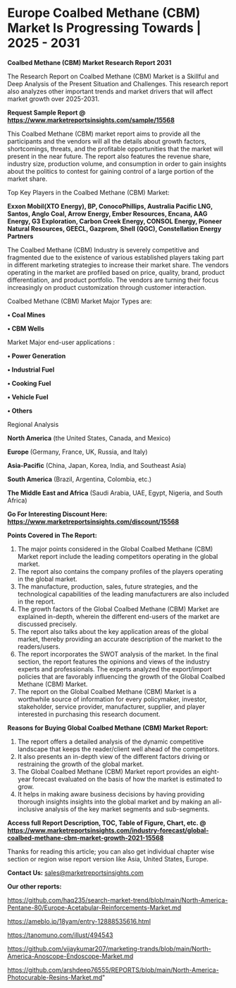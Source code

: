 # Europe Coalbed Methane (CBM) Market Is Progressing Towards | 2025 - 2031

<strong>Coalbed Methane (CBM) Market Research Report 2031</strong>

The Research Report on Coalbed Methane (CBM) Market is a Skillful and Deep Analysis of the Present Situation and Challenges. This research report also analyzes other important trends and market drivers that will affect market growth over 2025-2031.

<strong>Request Sample Report @ <a href=https://www.marketreportsinsights.com/sample/15568>https://www.marketreportsinsights.com/sample/15568</a></strong>

This Coalbed Methane (CBM) market report aims to provide all the participants and the vendors will all the details about growth factors, shortcomings, threats, and the profitable opportunities that the market will present in the near future. The report also features the revenue share, industry size, production volume, and consumption in order to gain insights about the politics to contest for gaining control of a large portion of the market share.

Top Key Players in the Coalbed Methane (CBM) Market:

<strong>Exxon Mobil(XTO Energy), BP, ConocoPhillips, Australia Pacific LNG, Santos, Anglo Coal, Arrow Energy, Ember Resources, Encana, AAG Energy, G3 Exploration, Carbon Creek Energy, CONSOL Energy, Pioneer Natural Resources, GEECL, Gazprom, Shell (QGC), Constellation Energy Partners</strong>

The Coalbed Methane (CBM) Industry is severely competitive and fragmented due to the existence of various established players taking part in different marketing strategies to increase their market share. The vendors operating in the market are profiled based on price, quality, brand, product differentiation, and product portfolio. The vendors are turning their focus increasingly on product customization through customer interaction.

Coalbed Methane (CBM) Market Major Types are:

<strong>• Coal Mines

• CBM Wells</strong>

Market Major end-user applications :

<strong>• Power Generation

• Industrial Fuel

• Cooking Fuel

• Vehicle Fuel

• Others</strong>

Regional Analysis

</u><strong><b>North America</b></strong> (the United States, Canada, and Mexico)

<strong><b>Europe </b></strong>(Germany, France, UK, Russia, and Italy)

<strong><b>Asia-Pacific</b></strong> (China, Japan, Korea, India, and Southeast Asia)

<strong><b>South America</b></strong> (Brazil, Argentina, Colombia, etc.)

<strong><b>The Middle East and Africa</b></strong> (Saudi Arabia, UAE, Egypt, Nigeria, and South Africa)

<strong>Go For Interesting Discount Here: <a href=https://www.marketreportsinsights.com/discount/15568>https://www.marketreportsinsights.com/discount/15568</a></strong>

<strong>Points Covered in The Report:</strong>
<ol>
  <li>The major points considered in the Global Coalbed Methane (CBM) Market report include the leading competitors operating in the global market.</li>
  <li>The report also contains the company profiles of the players operating in the global market.</li>
  <li>The manufacture, production, sales, future strategies, and the technological capabilities of the leading manufacturers are also included in the report.</li>
  <li>The growth factors of the Global Coalbed Methane (CBM) Market are explained in-depth, wherein the different end-users of the market are discussed precisely.</li>
  <li>The report also talks about the key application areas of the global market, thereby providing an accurate description of the market to the readers/users.</li>
  <li>The report incorporates the SWOT analysis of the market. In the final section, the report features the opinions and views of the industry experts and professionals. The experts analyzed the export/import policies that are favorably influencing the growth of the Global Coalbed Methane (CBM) Market.</li>
  <li>The report on the Global Coalbed Methane (CBM) Market is a worthwhile source of information for every policymaker, investor, stakeholder, service provider, manufacturer, supplier, and player interested in purchasing this research document.</li>
</ol>
<strong>Reasons for Buying Global Coalbed Methane (CBM) Market Report:</strong>

<ol>
  <li>The report offers a detailed analysis of the dynamic competitive landscape that keeps the reader/client well ahead of the competitors.</li>
  <li>It also presents an in-depth view of the different factors driving or restraining the growth of the global market.</li>
  <li>The Global Coalbed Methane (CBM) Market report provides an eight-year forecast evaluated on the basis of how the market is estimated to grow.</li>
  <li>It helps in making aware business decisions by having providing thorough insights insights into the global market and by making an all-inclusive analysis of the key market segments and sub-segments.</li>
</ol>
<strong>Access full Report Description, TOC, Table of Figure, Chart, etc. @ <a href=https://www.marketreportsinsights.com/industry-forecast/global-coalbed-methane-cbm-market-growth-2021-15568>https://www.marketreportsinsights.com/industry-forecast/global-coalbed-methane-cbm-market-growth-2021-15568</a></strong>


Thanks for reading this article; you can also get individual chapter wise section or region wise report version like Asia, United States, Europe.

<strong>Contact Us:</strong>
sales@marketreportsinsights.com

<strong>Our other reports:</strong>

<a href=https://github.com/haq235/search-market-trend/blob/main/North-America-Pentane-80/Europe-Acetabular-Reinforcements-Market.md>https://github.com/haq235/search-market-trend/blob/main/North-America-Pentane-80/Europe-Acetabular-Reinforcements-Market.md</a>

<a href=https://ameblo.jp/18yam/entry-12888535616.html>https://ameblo.jp/18yam/entry-12888535616.html</a>

<a href=https://tanomuno.com/illust/494543>https://tanomuno.com/illust/494543</a>

<a href=https://github.com/vijaykumar207/marketing-trands/blob/main/North-America-Anoscope-Endoscope-Market.md>https://github.com/vijaykumar207/marketing-trands/blob/main/North-America-Anoscope-Endoscope-Market.md</a>

<a href=https://github.com/arshdeep76555/REPORTS/blob/main/North-America-Photocurable-Resins-Market.md>https://github.com/arshdeep76555/REPORTS/blob/main/North-America-Photocurable-Resins-Market.md</a>"
